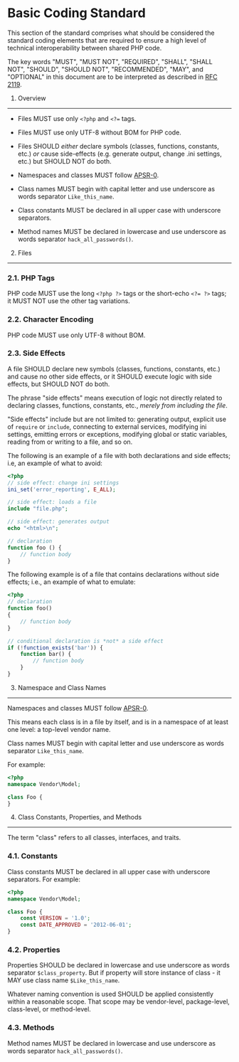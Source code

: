 Basic Coding Standard
=====================

This section of the standard comprises what should be considered the standard coding elements that are required to ensure a high level of technical
interoperability between shared PHP code.

The key words "MUST", "MUST NOT", "REQUIRED", "SHALL", "SHALL NOT", "SHOULD", "SHOULD NOT", "RECOMMENDED", "MAY", and "OPTIONAL" in this document are to be
interpreted as described in [RFC 2119][].

[RFC 2119]: http://www.ietf.org/rfc/rfc2119.txt
[APSR-0]: https://github.com/nazar-pc/APSR/blob/master/APSR-0.md


1. Overview
-----------

- Files MUST use only `<?php` and `<?=` tags.

- Files MUST use only UTF-8 without BOM for PHP code.

- Files SHOULD *either* declare symbols (classes, functions, constants, etc.) *or* cause side-effects (e.g. generate output, change .ini settings, etc.)
  but SHOULD NOT do both.

- Namespaces and classes MUST follow [APSR-0][].

- Class names MUST begin with capital letter and use underscore as words separator `Like_this_name`.

- Class constants MUST be declared in all upper case with underscore separators.

- Method names MUST be declared in lowercase and use underscore as words separator `hack_all_passwords()`.


2. Files
--------

### 2.1. PHP Tags

PHP code MUST use the long `<?php ?>` tags or the short-echo `<?= ?>` tags; it MUST NOT use the other tag variations.

### 2.2. Character Encoding

PHP code MUST use only UTF-8 without BOM.

### 2.3. Side Effects

A file SHOULD declare new symbols (classes, functions, constants, etc.) and cause no other side effects, or it SHOULD execute logic with side effects,
but SHOULD NOT do both.

The phrase "side effects" means execution of logic not directly related to declaring classes, functions, constants, etc., *merely from including the file*.

"Side effects" include but are not limited to: generating output, explicit use of `require` or `include`, connecting to external services, modifying ini
settings, emitting errors or exceptions, modifying global or static variables, reading from or writing to a file, and so on.

The following is an example of a file with both declarations and side effects; i.e, an example of what to avoid:

```php
<?php
// side effect: change ini settings
ini_set('error_reporting', E_ALL);

// side effect: loads a file
include "file.php";

// side effect: generates output
echo "<html>\n";

// declaration
function foo () {
    // function body
}
```

The following example is of a file that contains declarations without side
effects; i.e., an example of what to emulate:

```php
<?php
// declaration
function foo()
{
    // function body
}

// conditional declaration is *not* a side effect
if (!function_exists('bar')) {
    function bar() {
        // function body
    }
}
```


3. Namespace and Class Names
----------------------------

Namespaces and classes MUST follow [APSR-0][].

This means each class is in a file by itself, and is in a namespace of at least one level: a top-level vendor name.

Class names MUST begin with capital letter and use underscore as words separator `Like_this_name`.

For example:

```php
<?php
namespace Vendor\Model;

class Foo {
}
```

4. Class Constants, Properties, and Methods
-------------------------------------------

The term "class" refers to all classes, interfaces, and traits.

### 4.1. Constants

Class constants MUST be declared in all upper case with underscore separators.
For example:

```php
<?php
namespace Vendor\Model;

class Foo {
    const VERSION = '1.0';
    const DATE_APPROVED = '2012-06-01';
}
```

### 4.2. Properties

Properties SHOULD be declared in lowercase and use underscore as words separator `$class_property`.
But if property will store instance of class - it MAY use class name `$Like_this_name`.

Whatever naming convention is used SHOULD be applied consistently within a reasonable scope.
That scope may be vendor-level, package-level, class-level, or method-level.

### 4.3. Methods

Method names MUST be declared in lowercase and use underscore as words separator `hack_all_passwords()`.
